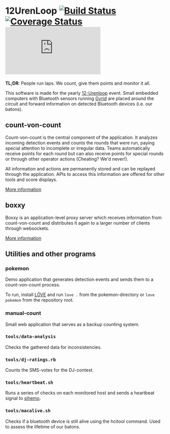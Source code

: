 # 12UrenLoop [![Build Status](https://travis-ci.org/ZeusWPI/12urenloop.svg?branch=master)](https://travis-ci.org/ZeusWPI/12urenloop) [![Coverage Status](https://coveralls.io/repos/ZeusWPI/12urenloop/badge.svg?branch=master)](https://coveralls.io/r/ZeusWPI/12urenloop?branch=master) [![Analytics](https://ga-beacon.appspot.com/UA-25444917-6/ZeusWPI/12Urenloop/README.markdown?pixel)](https://github.com/igrigorik/ga-beacon)

**TL;DR**: People run laps. We count, give them points and monitor it all.

This software is made for the yearly [12-Urenloop](http://12urenloop.be/) event. Small embedded computers with Bluetooth sensors running [Gyrid](https://github.com/Rulus/Gyrid) are placed around the circuit and forward information on detected Bluetooth devices (i.e. our batons).

## count-von-count

Count-von-count is the central component of the application. It analyzes incoming detection events and counts the rounds that were run, paying special attention to incomplete or irregular data. Teams automatically receive points for each round but can also receive points for special rounds or through other operator actions (Cheating? We'd never!).

All information and actions are permanently stored and can be replayed through the application. APIs to access this information are offered for other tools and score displays.

[More information](count-von-count/README.markdown)

## boxxy

Boxxy is an application-level proxy server which receives information from count-von-count and distributes it again to a larger number of clients through websockets.

[More information](boxxy/README.markdown)

## Utilities and other programs

### pokemon

Demo application that generates detection events and sends them to a count-von-count process.

To run, install [LÖVE](https://love2d.org/) and run `love .` from the pokemon-directory or `love pokemon` from the repository root.

### manual-count

Small web application that serves as a backup counting system.

### `tools/data-analysis`

Checks the gathered data for inconsistencies.

### `tools/dj-ratings.rb`

Counts the SMS-votes for the DJ-contest.

### `tools/heartbeat.sh`

Runs a series of checks on each monitored host and sends a heartbeat signal to [sihemo](https://github.com/jaspervdj/sihemo).

### `tools/macalive.sh`

Checks if a bluetooth device is still alive using the hcitool command. Used to assess the lifetime of our batons.
